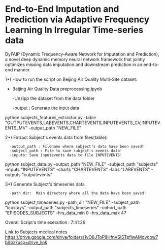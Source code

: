 # End-to-End Imputation and Prediction via Adaptive Frequency Learning In Irregular Time-series data
DyFAIP (Dynamic Frequency-Aware Network for Imputation and Prediction), a novel deep dynamic memory neural network framework that jointly optimizes missing data imputation and downstream prediction in an end-to-end manner.


1*) How to run the script on Beijing Air Quality Multi-Site dataset:

  * Beijing Air Quality Data preprocessing.ipynb

    -Unzipp the dataset from the data folder
    
    -output : Generate the input data 

python subjects_features_extractor.py -table "OUTPUTEVENTS,LABEVENTS,CHARTEVENTS,INPUTEVENTS_CV,INPUTEVENTS_MV" -output_path "NEW_FILE"

2*) Extract Subject's events data from files(table):
   
      -output_path : Filename where subject's data have been saved!
      -subject_path : File to save subject's events data!
      -inputs: Save inputevents data to file INPUTEVENTS!
    
python subject_data.py -output_path "NEW_FILE" -subject_path "subjects" -inputs "INPUTEVENTS" -charts "CHARTEVENTS" -labs "LABEVENTS" -outputs "outputevents"

 3*) Generate Subject's timeseries data
 
      -path_dir:  Main directory where all the data have been saved!
    
  python subject_timeseries.py -path_dir "NEW_FILE" -subject_path "icustays" -output_path "subjects_timeseries" -cohort_path "EPISODES_SUBJECTS" -hrs_data_min 0 -hrs_data_max 47

Overall Script's time execution : 7:41:26

Link to Subjects medical notes
https://drive.google.com/drive/folders/1vO8JToP8HfnVSl6TpfiwAMdvdow7b9bz?usp=drive_link
